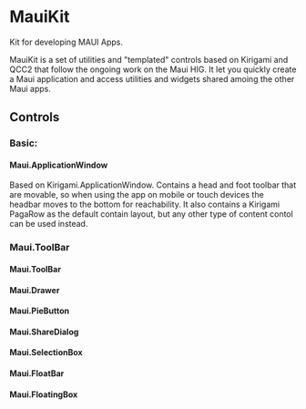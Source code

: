 # MauiKit
Kit for developing MAUI Apps.

MauiKit is a set of utilities and "templated" controls based on Kirigami and QCC2 that follow the ongoing work on the Maui HIG.
It let you quickly create a Maui application and access utilities and widgets shared amoing the other Maui apps.

## Controls

### Basic:

#### Maui.ApplicationWindow

Based on Kirigami.ApplicationWindow. Contains a head and foot toolbar that are movable, so when using the app on mobile or touch devices the headbar moves to the bottom
for reachability. It also contains a Kirigami PagaRow as the default contain layout, but any other type of content contol can be used instead.

### Maui.ToolBar

#### Maui.ToolBar

#### Maui.Drawer

#### Maui.PieButton

#### Maui.ShareDialog

#### Maui.SelectionBox

#### Maui.FloatBar

#### Maui.FloatingBox


